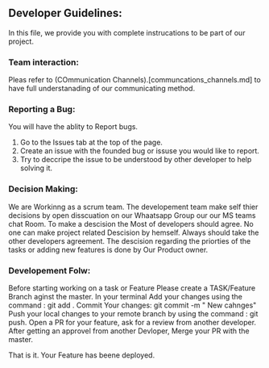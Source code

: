 ## Developer Guidelines:
In this file, we provide you with complete instrucations to be part of our project. 

### Team interaction:
Pleas refer to (COmmunication Channels).[communcations_channels.md] to have full understanading of our communicating method. 

### Reporting a Bug: 
You will have the ablity to Report bugs. 
1. Go to the Issues tab at the top of the page. 
2. Create an issue with the founded bug or issuse you would like to report. 
3. Try to deccripe the issue to be understood by other developer to help solving it. 

### Decision Making: 
We are Workinng as a scrum team. The developement team make self thier decisions by open disscuation on our Whaatsapp Group our our MS teams chat Room. 
To make a descision the Most of developers should agree. No one can make project related Descision by hemself. Always should take the other developers agreement. 
The descision  regarding the priorties of the tasks or adding new features is done by Our Product owner. 

### Developement Folw:
Before starting working on a task or Feature Please create a TASK/Feature Branch aginst the master. 
In your terminal Add your changes using  the command : git add . 
Commit Your changes: git commit -m " New cahnges"
Push your local changes to your remote branch by using the command : git push.
Open a PR for your feature, ask for a review from another developer. 
After getting an approvel from another Devloper, Merge your PR with the master. 

That is it. Your Feature has beene deployed. 
